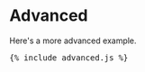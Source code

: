 # Advanced

Here's a more advanced example.

<pre class="codesplit">
{% include advanced.js %}</pre>

